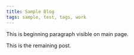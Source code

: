 ```yaml
---
title: Sample Blog
tags: sample, test, tags, work
---
```


This is beginning paragraph visible on main page.

<!--more-->

This is the remaining post.
